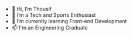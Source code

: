 - 👋 Hi, I’m Thousif
- 👀 I’m a Tech and Sports Enthusiast
- 🌱 I’m currently learning Front-end Development
- 📫 I'm an Engineering Graduate

<!---
tthousif5/tthousif5 is a ✨ special ✨ repository because its `README.md` (this file) appears on your GitHub profile.
You can click the Preview link to take a look at your changes.
--->
